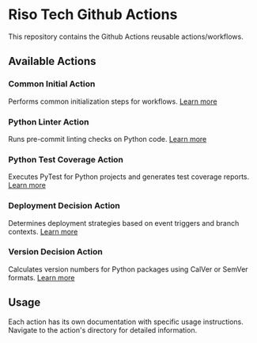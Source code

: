 # Riso Tech Github Actions

This repository contains the Github Actions reusable actions/workflows.

## Available Actions

### Common Initial Action

Performs common initialization steps for workflows. [Learn more](/.github/actions/common-initial/README.md)

### Python Linter Action

Runs pre-commit linting checks on Python code. [Learn more](/.github/actions/python-linter/README.md)

### Python Test Coverage Action

Executes PyTest for Python projects and generates test coverage reports. [Learn more](/.github/actions/python-test-coverage/README.md)

### Deployment Decision Action

Determines deployment strategies based on event triggers and branch contexts. [Learn more](/.github/actions/deployment-decision/README.md)

### Version Decision Action

Calculates version numbers for Python packages using CalVer or SemVer formats. [Learn more](/.github/actions/version-decision/README.md)

## Usage

Each action has its own documentation with specific usage instructions. Navigate to the action's directory for detailed information.
